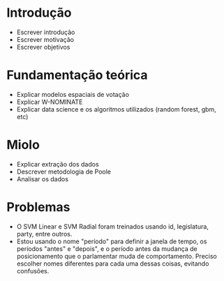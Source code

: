 # Introdução

* Escrever introdução
* Escrever motivação
* Escrever objetivos

# Fundamentação teórica

* Explicar modelos espaciais de votação
* Explicar W-NOMINATE
* Explicar data science e os algoritmos utilizados (random forest, gbm, etc)

# Miolo

* Explicar extração dos dados
* Descrever metodologia de Poole
* Analisar os dados

# Problemas

* O SVM Linear e SVM Radial foram treinados usando id, legislatura, party,
  entre outros.
* Estou usando o nome "período" para definir a janela de tempo, os períodos
  "antes" e "depois", e o período antes da mudança de posicionamento que o
  parlamentar muda de comportamento. Preciso escolher nomes diferentes para
  cada uma dessas coisas, evitando confusões.

